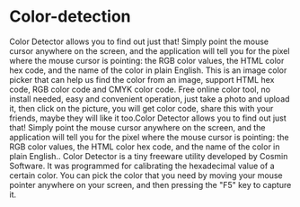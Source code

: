 # Color-detection
Color Detector allows you to find out just that! Simply point the mouse cursor anywhere on the screen, and the application will tell you for the pixel where the mouse cursor is pointing: the RGB color values, the HTML color hex code, and the name of the color in plain English. This is an image color picker that can help us find the color from an image, support HTML hex code, RGB color code and CMYK color code. Free online color tool, no install needed, easy and convenient operation, just take a photo and upload it, then click on the picture, you will get color code, share this with your friends, maybe they will like it too.Color Detector allows you to find out just that! Simply point the mouse cursor anywhere on the screen, and the application will tell you for the pixel where the mouse cursor is pointing: the RGB color values, the HTML color hex code, and the name of the color in plain English.. Color Detector is a tiny freeware utility developed by Cosmin Software. It was programmed for calibrating the hexadecimal value of a certain color. You can pick the color that you need by moving your mouse pointer anywhere on your screen, and then pressing the "F5" key to capture it.
